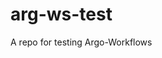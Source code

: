 # arg-ws-test

A repo for testing Argo-Workflows






















































